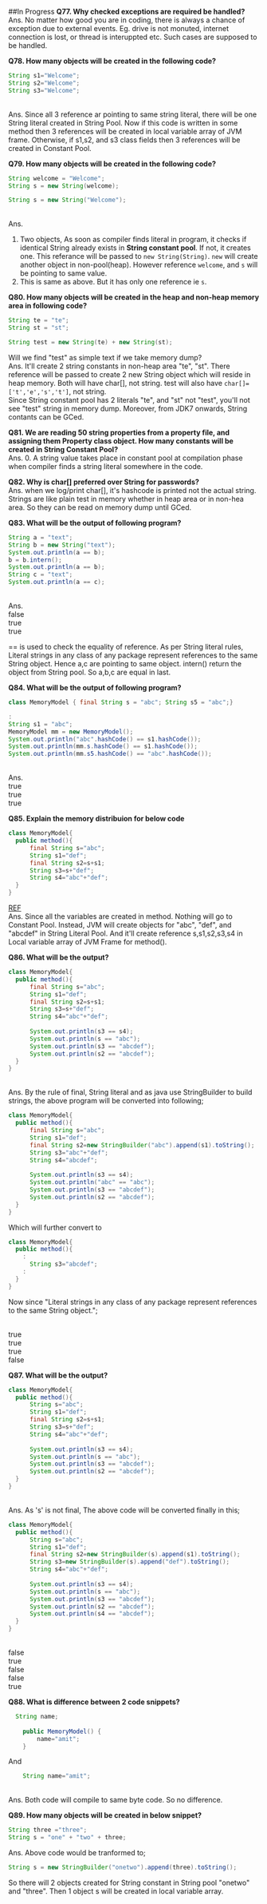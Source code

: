 ##In Progress
**Q77. Why checked exceptions are required be handled?**
<br />Ans. No matter how good you are in coding, there is always a chance of exception due to external events. Eg. drive is not monuted, internet connection is lost, or thread is interuppted etc. Such cases are supposed to be handled.

**Q78. How many objects will be created in the following code?**

```java
String s1="Welcome";  
String s2="Welcome";  
String s3="Welcome";  
```
<br />Ans. Since all 3 reference ar pointing to same string literal, there will be one String literal created in String Pool. Now if this code is written in some method then 3 references will be created in local variable array of JVM frame. Otherwise, if s1,s2, and s3 class fields then 3 references will be created in Constant Pool.

**Q79. How many objects will be created in the following code?**
```java
String welcome = "Welcome";
String s = new String(welcome);
```

```java
String s = new String("Welcome");
```
<br />Ans. 

1. Two objects, As soon as compiler finds literal in program, it checks if identical String already exists in **String constant pool**. If not, it creates one. This referance will be passed to `new String(String)`. `new` will create another object in non-pool(heap). However reference `welcome`, and `s` will be pointing to same value.
2. This is same as above. But it has only one reference ie `s`.

**Q80. How many objects will be created in the heap and non-heap memory area in following code?**
```java
String te = "te";
String st = "st";

String test = new String(te) + new String(st);
```
Will we find "test" as simple text if we take memory dump?
<br />Ans. It'll create 2 string constants in non-heap area "te", "st". There reference will be passed to create 2 new String object which will reside in heap memory. Both will have char[], not string. test will also have `char[]=['t','e','s','t']`, not string.
<br/>Since String constant pool has 2 literals "te", and "st" not "test", you'll not see "test" string in memory dump. Moreover, from JDK7 onwards, String contants can be GCed.


**Q81. We are reading 50 string properties from a property file, and assigning them Property class object. How many constants will be created in String Constant Pool?**
<br />Ans. 0. A string value takes place in constant pool at compilation phase when compiler finds a string literal somewhere in the code.

**Q82. Why is char[] preferred over String for passwords?**
<br />Ans. when we log/print char[], it's hashcode is printed not the actual string.
<br />Strings are like plain test in memory whether in heap area or in non-hea area. So they can be read on memory dump until GCed.

**Q83. What will be the output of following program?**
```java
String a = "text";
String b = new String("text");
System.out.println(a == b);
b = b.intern();
System.out.println(a == b);
String c = "text";
System.out.println(a == c);
```
<br/>Ans.
<br/>false
<br/>true
<br/>true

== is used to check the equality of reference. As per String literal rules, Literal strings in any class of any package represent references to the same String object. Hence a,c are pointing to same object. intern() return the object from String pool. So a,b,c are equal in last.

**Q84. What will be the output of following program?**
```java
class MemoryModel { final String s = "abc"; String s5 = "abc";}

:
String s1 = "abc";
MemoryModel mm = new MemoryModel(); 
System.out.println("abc".hashCode() == s1.hashCode());
System.out.println(mm.s.hashCode() == s1.hashCode());
System.out.println(mm.s5.hashCode() == "abc".hashCode());
```
<br/>Ans.
<br/>true
<br/>true
<br/>true

**Q85. Explain the memory distribuion for below code**
```java
class MemoryModel{
  public method(){
      final String s="abc";
      String s1="def";
      final String s2=s+s1;
      String s3=s+"def";
      String s4="abc"+"def";
  }
}
```
[REF](http://stackoverflow.com/a/39687313/453767)
<br/>Ans. Since all the variables are created in method. Nothing will go to Constant Pool. Instead, JVM will create objects for "abc", "def", and "abcdef" in String Literal Pool. And it'll create reference s,s1,s2,s3,s4 in Local variable array of JVM Frame for method(). 


**Q86. What will be the output?**
```java
class MemoryModel{
  public method(){
      final String s="abc";
      String s1="def";
      final String s2=s+s1;
      String s3=s+"def";
      String s4="abc"+"def";
      
      System.out.println(s3 == s4);
      System.out.println(s == "abc");
      System.out.println(s3 == "abcdef");
      System.out.println(s2 == "abcdef");
  }
}
```
<br/>Ans. By the rule of final, String literal and as java use StringBuilder to build strings, the above program will be converted into following;
```java
class MemoryModel{
  public method(){
      final String s="abc";
      String s1="def";
      final String s2=new StringBuilder("abc").append(s1).toString();
      String s3="abc"+"def";
      String s4="abcdef";
      
      System.out.println(s3 == s4);
      System.out.println("abc" == "abc");
      System.out.println(s3 == "abcdef");
      System.out.println(s2 == "abcdef");
  }
}
```
Which will further convert to
```java
class MemoryModel{
  public method(){
    :
      String s3="abcdef";
    :
  }
}
```
Now since "Literal strings in any class of any package represent references to the same String object.";

<br/>true
<br/>true
<br/>true
<br/>false


**Q87. What will be the output?**
```java
class MemoryModel{
  public method(){
      String s="abc";
      String s1="def";
      final String s2=s+s1;
      String s3=s+"def";
      String s4="abc"+"def";
      
      System.out.println(s3 == s4);
      System.out.println(s == "abc");
      System.out.println(s3 == "abcdef");
      System.out.println(s2 == "abcdef");
  }
}
```
<br/>Ans. As 's' is not final, The above code will be converted finally in this;
```java
class MemoryModel{
  public method(){
      String s="abc";
      String s1="def";
      final String s2=new StringBuilder(s).append(s1).toString();
      String s3=new StringBuilder(s).append("def").toString();
      String s4="abc"+"def";
      
      System.out.println(s3 == s4);
      System.out.println(s == "abc");
      System.out.println(s3 == "abcdef");
      System.out.println(s2 == "abcdef");
      System.out.println(s4 == "abcdef");
  }
}
```

<br/>false
<br/>true
<br/>false
<br/>false
<br/>true

**Q88. What is difference between 2 code snippets?**
```java
  String name;
    
    public MemoryModel() {
		name="amit";
	}
```
And 
```java
	String name="amit";
```
<br/>Ans. Both code will compile to same byte code. So no difference.

**Q89. How many objects will be created in below snippet?**
```java
String three ="three";
String s = "one" + "two" + three;
```
Ans. Above code would be tranformed to;
```java
String s = new StringBuilder("onetwo").append(three).toString();
```
So there will 2 objects created for String constant in String pool "onetwo" and "three". Then 1 object s will be created in local variable array.

